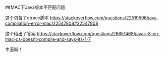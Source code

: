 ##MAC下Java版本不匹配问题

这个包含了dtrace脚本
https://stackoverflow.com/questions/22519596/java-compilation-error-mac/22547808#22547808

这个给出了答案
https://stackoverflow.com/questions/26851468/javac-8-on-mac-os-doesnt-compile-and-says-its-1-7

牛逼啊！